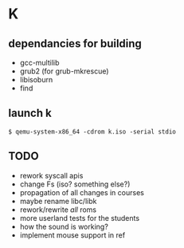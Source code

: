 K
=

dependancies for building
--------------------------

* gcc-multilib
* grub2 (for grub-mkrescue)
* libisoburn
* find

launch k
--------
	$ qemu-system-x86_64 -cdrom k.iso -serial stdio

TODO
----

* rework syscall apis
* change Fs (iso? something else?)
* propagation of all changes in courses
* maybe rename libc/libk
* rework/rewrite *all* roms
* more userland tests for the students
* how the sound is working?
* implement mouse support in ref
